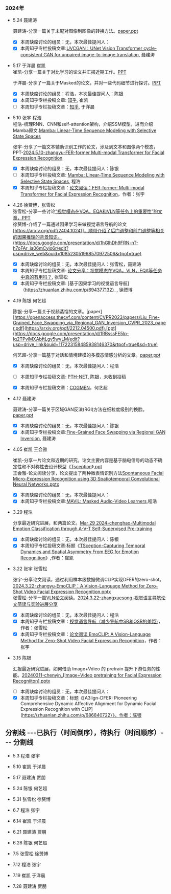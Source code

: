 
### 2024年
- 5.24	聂建涛
  
  聂建涛-分享一篇关于未配对图像到图像的转换方法。[paper](https://openaccess.thecvf.com/content/WACV2023/papers/Torbunov_UVCGAN_UNet_Vision_Transformer_Cycle-Consistent_GAN_for_Unpaired_Image-to-Image_Translation_WACV_2023_paper.pdf),[ppt](https://docs.google.com/presentation/d/18mptJJIrZ_3WrVLHL9qSd5Bf4XcPop8u/edit#slide=id.p5)

  - [x] 本周缺席讨论的组员：无，本次最佳提问人：
  - [x] 本周知乎专栏投稿文章:[UVCGAN：UNet Vision Transformer cycle-consistent GAN for unpaired image-to-image translation](https://zhuanlan.zhihu.com/p/699968769), 聂建涛

- 5.17 于洋晨  崔凯\
  崔凯-分享一篇关于对比学习的论文并汇报近期工作。[PPT](https://docs.google.com/presentation/d/1I3aUK5ntGIGGEVg7OET9vYTDzxRtAPA9/edit#slide=id.p1)

  于洋晨-分享了一篇关于Masked的论文，并对一些代码细节进行探讨。[PPT](https://docs.google.com/presentation/d/1I3aUK5ntGIGGEVg7OET9vYTDzxRtAPA9/edit#slide=id.p1)
  
  - [x] 本周缺席讨论的组员：程浩，本次最佳提问人：陈银
  - [x] 本周知乎专栏投稿文章: [知乎](https://zhuanlan.zhihu.com/p/698099502), 崔凯
  - [ ] 本周知乎专栏投稿文章：[知乎](https://zhuanlan.zhihu.com/p/699582594), 于洋晨

- 5.10 张宇 程浩\
  程浩-梳理RNN、CNN和self-attention架构，介绍SSM模型，进而介绍Mamba原文.[Mamba: Linear-Time Sequence Modeling with Selective State Spaces](https://docs.google.com/presentation/d/1F0Co522rU__xKtRG7Zqe7NEAe36qqB4J/edit#slide=id.p1)

  张宇-分享了一篇文本辅助识别工作的论文，涉及到文本和图像两个模态，PPT-[2024.5.10-zhangyu-FER-former Multi-modal Transformer for Facial Expression Recognition](https://docs.google.com/presentation/d/15vC7855D_LFRTcQ8N1DpxB_z08ab0gHy/edit?usp=drive_link&ouid=105607574390576704351&rtpof=true&sd=true)
  
  - [x] 本周缺席讨论的组员：无，本次最佳提问人：陈银
  - [ ] 本周知乎专栏投稿文章: [Mamba: Linear-Time Sequence Modeling with Selective State Spaces](https://zhuanlan.zhihu.com/p/697357883), 程浩
  - [x] 本周知乎专栏投稿文章：[论文阅读：FER-former: Multi-modal Transformer for Facial Expression Recognition](https://zhuanlan.zhihu.com/p/696439106)，作者：张宇

- 4.26 徐赟博，张雪松   
  张雪松-分享一些讨论[“视觉模态在VQA，EQA和VLN等任务上的重要性”的文章，PPT](https://docs.google.com/presentation/d/11yrPMOLRm0U9azxm2Jb-WfHceKVcVEFG/edit?usp=drive_web&ouid=105694431737350823330&rtpof=true)   
  徐赟博-介绍了一篇通过因果学习来做视觉语言导航的论文[https://arxiv.org/pdf/2404.10241]，顺带介绍了后门调整和前门调整等相关的因果推理的背景知识。(https://docs.google.com/presentation/d/1hGlhDh9FRN-nT-h7oFAr_ia06mCyio6r/edit?usp=drive_web&ouid=108523051968570972506&rtpof=true)
  - [x] 本周缺席讨论的组员：无，本次最佳提问人：张雪松，聂建涛
  - [x] 本周知乎专栏投稿文章: [论文分享：视觉模态在VQA，VLN，EQA等任务中真的有用吗？](https://zhuanlan.zhihu.com/p/694329491), 张雪松
  - [x] 本周知乎专栏投稿文章: [基于因果学习的视觉语言导航]（https://zhuanlan.zhihu.com/p/694377132）, 徐赟博
  
- 4.19	陈银 何艺超
  
  陈银-分享一篇关于视频蒸馏的文章。[paper][https://openaccess.thecvf.com/content/CVPR2023/papers/Liu_Fine-Grained_Face_Swapping_via_Regional_GAN_Inversion_CVPR_2023_paper.pdf](https://arxiv.org/pdf/2212.04500.pdf),[ppt](https://docs.google.com/presentation/d/1RBsssFE5lp-Iq2TPvlMXAbftLgv5wvLM/edit?usp=drive_link&ouid=117223158485938146370&rtpof=true&sd=true)

  何艺超-分享一篇基于对话和情境建模的多模态情感分析的文章。[paper](https://arxiv.org/abs/2205.02455),[ppt](https://docs.google.com/presentation/d/1AL8QtHZo965MSr1Mhs6AvvgiAs-iifmP/edit#slide=id.p3)
  - [x] 本周缺席讨论的组员：无，本次最佳提问人：程浩
  - [ ] 本周知乎专栏投稿文章: [PTH-NET](https://zhuanlan.zhihu.com/p/693939726?), 陈银，未收到投稿
  - [x] 本周知乎专栏投稿文章：[COGMEN](https://zhuanlan.zhihu.com/p/692989727)，何艺超
 
      
- 4.12	聂建涛
  
  聂建涛-分享一篇关于区域GAN反演(RGI)方法在细粒度级别的换脸。[paper](https://openaccess.thecvf.com/content/CVPR2023/papers/Liu_Fine-Grained_Face_Swapping_via_Regional_GAN_Inversion_CVPR_2023_paper.pdf),[ppt](https://docs.google.com/presentation/d/18mptJJIrZ_3WrVLHL9qSd5Bf4XcPop8u/edit#slide=id.p5)

  - [x] 本周缺席讨论的组员：无，本次最佳提问人：陈银
  - [x] 本周知乎专栏投稿文章:[Fine-Grained Face Swapping via Regional GAN Inversion](https://zhuanlan.zhihu.com/p/693977227?), 聂建涛

- 4.05	崔凯 王会雅
  
  崔凯-分享一片论文和近期的研究。论文主要内容是基于脑电信号的动态不确定性和不对称性去设计模型《[Tsception](https://ieeexplore.ieee.org/stamp/stamp.jsp?arnumber=9762054)》,[ppt](https://docs.google.com/presentation/d/13yxf6I43vWx6IluOKf6ajXWniQ4kv8PR/edit#slide=id.p1)\
  王会雅-论文阅读分享，论文提出了两种微表情识别方法[Spontaneous Facial Micro-Expression Recognition using 3D Spatiotemporal Convolutional Neural Networks.pptx](https://docs.google.com/presentation/d/1rVP3C3CYJbvDkcPxy-fRLl9Yxp38Sblt/edit#slide=id.p1)

  - [x] 本周缺席讨论的组员：无，本次最佳提问人：
  - [x] 本周知乎专栏投稿文章:[MAViL: Masked Audio-Video Learners](https://zhuanlan.zhihu.com/p/690067209),程浩

- 3.29	程浩
  
  分享最近研究进展，和两篇论文。[Mar 29 2024-chenghao-Multimodal Emotion Classification through A-V-T Self-Supervised Pre-training](https://docs.google.com/presentation/d/1BCs9gJBQT6WDJNJvgFemcnAdVXwj420-/edit#slide=id.p1)
  - [x] 本周缺席讨论的组员：无，本次最佳提问人：陈银
  - [x] 本周知乎专栏投稿文章:标题《[TSception-Capturing Temporal Dynamics and Spatial Asymmetry From EEG for Emotion Recognition](https://zhuanlan.zhihu.com/p/689915437)》,作者：崔凯

- 3.22	张宇  张雪松

   张宇-分享论文阅读，通过利用样本级数据微调CLIP实现DFER的zero-shot。[2024.3.22-zhangyu-EmoCLIP：A Vision-Language Method for Zero-Shot Video Facial Expression Recognition.pptx](https://docs.google.com/presentation/d/1975ZbUKVx5SspaQMcvliktTzeW3Oj72H/edit#slide=id.p19)\
   张雪松-分享一篇[VLN论文](https://zhuanlan.zhihu.com/p/687858582)阅读。[2024.3.22-zhangxuesong-视觉语言导航论文简读与实验进展分享](https://docs.google.com/presentation/d/11n3r1AjDne3mC-SHHOa5dtCaxiVamIoD/edit#slide=id.p10)
  - [x] 本周缺席讨论的组员：无，本次最佳提问人：程浩
  - [x] 本周知乎专栏投稿文章：[视觉语言导航（减少导航中SR和OSR的差距）](https://zhuanlan.zhihu.com/p/687858582)，作者：张雪松
  - [x] 本周知乎专栏投稿文章：[论文阅读 EmoCLIP: A Vision-Language Method for Zero-Shot Video Facial Expression Recognition](https://zhuanlan.zhihu.com/p/688058784)，作者：张宇
                
- 3.15	陈银

  汇报最近研究进展，如何借助 Image+Vdieo 的 pretrain 提升下游任务的性能。[20240311-chenyin_[Image+Video pretraining for Facial Expression Recogniiton].pptx](https://docs.google.com/presentation/d/1Dz8lLmPg-xF-MkoRCYIs4Ug-gJk4tDBm/edit#slide=id.p23)
  - [ ] 本周缺席讨论的组员：无，本次最佳提问人：
  - [x] 本周知乎专栏投稿文章：标题《[A3lign-DFER: Pioneering Comprehensive Dynamic Affective Alignment for Dynamic Facial Expression Recognition with CLIP](https://zhuanlan.zhihu.com/p/686840722）》，作者：陈银
        
分割线 ---已执行（时间倒序），待执行（时间顺序）--- 分割线
---

  
  
-  5.3	程浩 张宇

-  5.10 崔凯 于洋晨
  
-  5.17	聂建涛 贾朋
  
-  5.24	陈银 何艺超
  
-  5.31	张雪松 徐赟博
  
-  6.7	程浩 张宇
  
-  6.14	崔凯 于洋晨
  
-  6.21	聂建涛 贾朋
  
-  6.28	陈银 何艺超
  
-  7.5	张雪松 徐赟博
  
-  7.12	程浩 张宇
  
-  7.19	崔凯 于洋晨
  
-  7.28	聂建涛 贾朋
